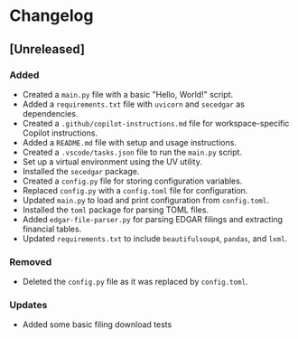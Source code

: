 # Changelog

## [Unreleased]

### Added

- Created a `main.py` file with a basic "Hello, World!" script.
- Added a `requirements.txt` file with `uvicorn` and `secedgar` as dependencies.
- Created a `.github/copilot-instructions.md` file for workspace-specific Copilot instructions.
- Added a `README.md` file with setup and usage instructions.
- Created a `.vscode/tasks.json` file to run the `main.py` script.
- Set up a virtual environment using the UV utility.
- Installed the `secedgar` package.
- Created a `config.py` file for storing configuration variables.
- Replaced `config.py` with a `config.toml` file for configuration.
- Updated `main.py` to load and print configuration from `config.toml`.
- Installed the `toml` package for parsing TOML files.
- Added `edgar-file-parser.py` for parsing EDGAR filings and extracting financial tables.
- Updated `requirements.txt` to include `beautifulsoup4`, `pandas`, and `lxml`.

### Removed

- Deleted the `config.py` file as it was replaced by `config.toml`.

### Updates

- Added some basic filing download tests
